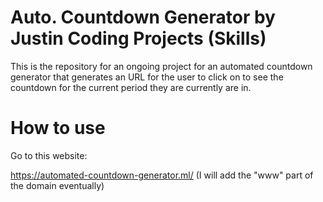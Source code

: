 # Auto. Countdown Generator by Justin Coding Projects (Skills)
This is the repository for an ongoing project for an automated countdown generator that generates an URL for the user to click on to see the countdown for the current period they are currently are in.

# How to use
Go to this website:

https://automated-countdown-generator.ml/ (I will add the "www" part of the domain eventually)

